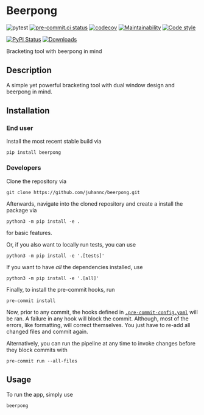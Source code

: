 # Beerpong

![pytest](https://github.com/juhannc/beerpong/actions/workflows/pytest.yml/badge.svg)
[![pre-commit.ci status](https://results.pre-commit.ci/badge/github/juhannc/beerpong/main.svg)](https://results.pre-commit.ci/latest/github/juhannc/beerpong/main)
[![codecov](https://codecov.io/gh/juhannc/beerpong/branch/main/graph/badge.svg)](https://codecov.io/gh/juhannc/beerpong)
[![Maintainability](https://api.codeclimate.com/v1/badges/ba14c01e22ad0343af8c/maintainability)](https://codeclimate.com/github/juhannc/beerpong/maintainability)
[![Code style](https://img.shields.io/badge/code%20style-black-000000.svg)](https://github.com/juhannc/beerpong)

[![PyPI Status](https://badge.fury.io/py/beerpong.svg)](https://badge.fury.io/py/beerpong)
[![Downloads](https://static.pepy.tech/badge/beerpong)](https://pepy.tech/project/beerpong)

Bracketing tool with beerpong in mind

## Description

A simple yet powerful bracketing tool with dual window design and beerpong in mind.

## Installation

### End user

Install the most recent stable build via

```shell
pip install beerpong
```

### Developers

Clone the repository via

```shell
git clone https://github.com/juhannc/beerpong.git
```

Afterwards, navigate into the cloned repository and create a install the package via

```shell
python3 -m pip install -e .
```

for basic features.

Or, if you also want to locally run tests, you can use

```shell
python3 -m pip install -e '.[tests]'
```

If you want to have _all_ the dependencies installed, use

```shell
python3 -m pip install -e '.[all]'
```

Finally, to install the pre-commit hooks, run

```shell
pre-commit install
```

Now, prior to any commit, the hooks defined in [`.pre-commit-config.yaml`](./.pre-commit-config.yaml) will be ran.
A failure in any hook will block the commit.
Although, most of the errors, like formatting, will correct themselves.
You just have to re-add all changed files and commit again.

Alternatively, you can run the pipeline at any time to invoke changes before they block commits with

```shell
pre-commit run --all-files
```

## Usage

To run the app, simply use

```shell
beerpong
```
